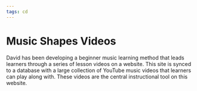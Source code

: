 ```yaml
---
tags: cd
---
```

# Music Shapes Videos

David has been developing a beginner music learning method that leads learners through a series of lesson videos on a website. This site is synced to a database with a large collection of YouTube music videos that learners can play along with. These videos are the central instructional tool on this website.